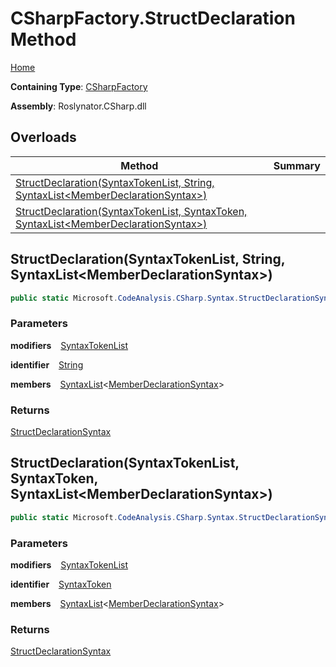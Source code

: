 # CSharpFactory\.StructDeclaration Method

[Home](../../../../README.md)

**Containing Type**: [CSharpFactory](../README.md)

**Assembly**: Roslynator\.CSharp\.dll

## Overloads

| Method | Summary |
| ------ | ------- |
| [StructDeclaration(SyntaxTokenList, String, SyntaxList\<MemberDeclarationSyntax>)](#Roslynator_CSharp_CSharpFactory_StructDeclaration_Microsoft_CodeAnalysis_SyntaxTokenList_System_String_Microsoft_CodeAnalysis_SyntaxList_Microsoft_CodeAnalysis_CSharp_Syntax_MemberDeclarationSyntax__) | |
| [StructDeclaration(SyntaxTokenList, SyntaxToken, SyntaxList\<MemberDeclarationSyntax>)](#Roslynator_CSharp_CSharpFactory_StructDeclaration_Microsoft_CodeAnalysis_SyntaxTokenList_Microsoft_CodeAnalysis_SyntaxToken_Microsoft_CodeAnalysis_SyntaxList_Microsoft_CodeAnalysis_CSharp_Syntax_MemberDeclarationSyntax__) | |

## StructDeclaration\(SyntaxTokenList, String, SyntaxList\<MemberDeclarationSyntax>\) <a id="Roslynator_CSharp_CSharpFactory_StructDeclaration_Microsoft_CodeAnalysis_SyntaxTokenList_System_String_Microsoft_CodeAnalysis_SyntaxList_Microsoft_CodeAnalysis_CSharp_Syntax_MemberDeclarationSyntax__"></a>

```csharp
public static Microsoft.CodeAnalysis.CSharp.Syntax.StructDeclarationSyntax StructDeclaration(Microsoft.CodeAnalysis.SyntaxTokenList modifiers, string identifier, Microsoft.CodeAnalysis.SyntaxList<Microsoft.CodeAnalysis.CSharp.Syntax.MemberDeclarationSyntax> members = default)
```

### Parameters

**modifiers** &ensp; [SyntaxTokenList](https://docs.microsoft.com/en-us/dotnet/api/microsoft.codeanalysis.syntaxtokenlist)

**identifier** &ensp; [String](https://docs.microsoft.com/en-us/dotnet/api/system.string)

**members** &ensp; [SyntaxList](https://docs.microsoft.com/en-us/dotnet/api/microsoft.codeanalysis.syntaxlist-1)\<[MemberDeclarationSyntax](https://docs.microsoft.com/en-us/dotnet/api/microsoft.codeanalysis.csharp.syntax.memberdeclarationsyntax)>

### Returns

[StructDeclarationSyntax](https://docs.microsoft.com/en-us/dotnet/api/microsoft.codeanalysis.csharp.syntax.structdeclarationsyntax)

## StructDeclaration\(SyntaxTokenList, SyntaxToken, SyntaxList\<MemberDeclarationSyntax>\) <a id="Roslynator_CSharp_CSharpFactory_StructDeclaration_Microsoft_CodeAnalysis_SyntaxTokenList_Microsoft_CodeAnalysis_SyntaxToken_Microsoft_CodeAnalysis_SyntaxList_Microsoft_CodeAnalysis_CSharp_Syntax_MemberDeclarationSyntax__"></a>

```csharp
public static Microsoft.CodeAnalysis.CSharp.Syntax.StructDeclarationSyntax StructDeclaration(Microsoft.CodeAnalysis.SyntaxTokenList modifiers, Microsoft.CodeAnalysis.SyntaxToken identifier, Microsoft.CodeAnalysis.SyntaxList<Microsoft.CodeAnalysis.CSharp.Syntax.MemberDeclarationSyntax> members = default)
```

### Parameters

**modifiers** &ensp; [SyntaxTokenList](https://docs.microsoft.com/en-us/dotnet/api/microsoft.codeanalysis.syntaxtokenlist)

**identifier** &ensp; [SyntaxToken](https://docs.microsoft.com/en-us/dotnet/api/microsoft.codeanalysis.syntaxtoken)

**members** &ensp; [SyntaxList](https://docs.microsoft.com/en-us/dotnet/api/microsoft.codeanalysis.syntaxlist-1)\<[MemberDeclarationSyntax](https://docs.microsoft.com/en-us/dotnet/api/microsoft.codeanalysis.csharp.syntax.memberdeclarationsyntax)>

### Returns

[StructDeclarationSyntax](https://docs.microsoft.com/en-us/dotnet/api/microsoft.codeanalysis.csharp.syntax.structdeclarationsyntax)

